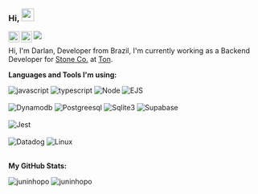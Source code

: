 ### Hi, <img src="https://media.giphy.com/media/hvRJCLFzcasrR4ia7z/giphy.gif" width="25px">

<a href="https://www.linkedin.com/in/darlan-junior-93a745147/">
  <img align="left" alt="Darlan Linkedin" width="22px" src="https://cdn.jsdelivr.net/npm/simple-icons@v3/icons/linkedin.svg" />
</a>
<a href="https://www.instagram.com/juninhopo/">
  <img align="left" alt="Darlan Instagram" width="22px" src="https://cdn.jsdelivr.net/npm/simple-icons@v3/icons/instagram.svg" />
</a>

![](https://visitor-badge.glitch.me/badge?page_id=juninhopo.juninhopo)

Hi, I'm Darlan, Developer from Brazil, I'm currently working as a Backend Developer for [Stone Co.](https://www.stone.co/) at [Ton](https://ton.stone.com.br).

**Languages and Tools I'm using:**

<div float="left">
<!--     <img src="https://img.shields.io/badge/-ReactJS-blue" alt="reactjs"/> -->
    <img src="https://img.shields.io/badge/-Javascript-yellow" alt="javascript"/>
    <img src="https://img.shields.io/badge/-Typescript-blue" alt="typescript"/>
<!--     <img src="https://img.shields.io/badge/-Typescript-9cf" alt="typescript"/> -->
    <img src="https://img.shields.io/badge/-Node-success" alt="Node"/>
    <img src="https://img.shields.io/badge/-EJS-red" alt="EJS"/>
    </br>
    </br>
    <img src="https://img.shields.io/badge/-Dynamodb-blue" alt="Dynamodb">
    <img src="https://img.shields.io/badge/-Postgreesql-informational" alt="Postgreesql"/>
    <img src="https://img.shields.io/badge/-Sqlite3-blue" alt="Sqlite3"/>
    <img src="https://img.shields.io/badge/-Supabase-success" alt="Supabase"/>
    </br>
    </br>
    <img src="https://img.shields.io/badge/-Jest-critical" alt="Jest"/>
    </br>
    </br>
    <img src="https://img.shields.io/badge/-Datadog-blueviolet" alt="Datadog"/>
    <img src="https://img.shields.io/badge/-Linux-yellowgreen" alt="Linux"/>
<div>

<br />

**My GitHub Stats:**

<div float="left">
    <img src="https://github-readme-stats.vercel.app/api/top-langs/?username=juninhopo&theme=gotham" alt="juninhopo" />
    <img src="https://github-readme-stats.vercel.app/api?username=juninhopo&show_icons=true&theme=gotham" alt="juninhopo" />

<div>


